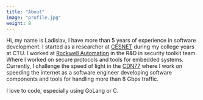 ```yaml
---
title: "About"
image: "profile.jpg"
weight: 8
---
```


Hi, my name is Ladislav, I have more than 5 years of experience in software 
development. I started as a researcher at [CESNET](https://www.cesnet.cz/?lang=en)
during my college years at CTU. I worked at [Rockwell Automation](https://www.rockwellautomation.com/)
in the R&D in security toolkit team. Where I worked on secure protocols and tools
for embedded systems. Currently, I challenge the speed of light in the [CDN77](https://www.cdn77.com/)
where I work on speeding the internet as a software engineer developing software
components and tools for handling more than 8 Gbps traffic.

I love to code, especially using GoLang or C. 
